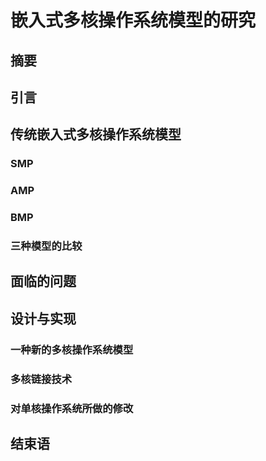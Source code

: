 # 嵌入式多核操作系统模型的研究

## 摘要


## 引言

## 传统嵌入式多核操作系统模型

### SMP


### AMP


### BMP


### 三种模型的比较


## 面临的问题



## 设计与实现

### 一种新的多核操作系统模型

### 多核链接技术

### 对单核操作系统所做的修改

## 结束语

